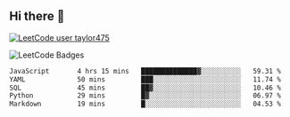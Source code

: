 ## Hi there 👋

[![LeetCode user taylor475](https://img.shields.io/badge/dynamic/json?style=for-the-badge&labelColor=black&color=%23ffa116&label=Solved&query=solvedOverTotal&url=https%3A%2F%2Fleetcode-badge.vercel.app%2Fapi%2Fusers%2Ftaylor475&logo=leetcode&logoColor=yellow)](https://leetcode.com/taylor475/)

<img src="https://leetcode-badge-showcase.vercel.app/api?username=taylor475" alt="LeetCode Badges" />

<!--START_SECTION:waka-->

```txt
JavaScript       4 hrs 15 mins   ██████████████▓░░░░░░░░░░   59.31 %
YAML             50 mins         ███░░░░░░░░░░░░░░░░░░░░░░   11.74 %
SQL              45 mins         ██▓░░░░░░░░░░░░░░░░░░░░░░   10.46 %
Python           29 mins         █▓░░░░░░░░░░░░░░░░░░░░░░░   06.97 %
Markdown         19 mins         █░░░░░░░░░░░░░░░░░░░░░░░░   04.53 %
```

<!--END_SECTION:waka-->

<!--
**taylor475/taylor475** is a ✨ _special_ ✨ repository because its `README.md` (this file) appears on your GitHub profile.

Here are some ideas to get you started:

- 🔭 I’m currently working on ...
- 🌱 I’m currently learning ...
- 👯 I’m looking to collaborate on ...
- 🤔 I’m looking for help with ...
- 💬 Ask me about ...
- 📫 How to reach me: ...
- 😄 Pronouns: ...
- ⚡ Fun fact: ...
-->
